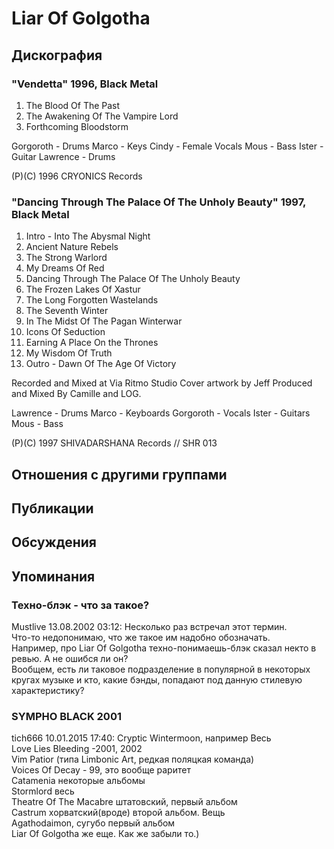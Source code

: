 # Liar Of Golgotha



## Дискография

### "Vendetta" 1996, Black Metal

1. The Blood Of The Past
2. The Awakening Of The Vampire Lord
3. Forthcoming Bloodstorm

Gorgoroth - Drums
Marco - Keys
Cindy - Female Vocals
Mous - Bass
Ister - Guitar
Lawrence - Drums

(P)(C) 1996 CRYONICS Records

### "Dancing Through The Palace Of The Unholy Beauty" 1997, Black Metal

1.  Intro - Into The Abysmal Night
2.  Ancient Nature Rebels
3.  The Strong Warlord
4.  My Dreams Of Red
5.  Dancing Through The Palace Of The Unholy Beauty
6.  The Frozen Lakes Of Xastur
7.  The Long Forgotten Wastelands
8.  The Seventh Winter
9.  In The Midst Of The Pagan Winterwar
10.  Icons Of Seduction
11.  Earning A Place On the Thrones
12.  My Wisdom Of Truth
13.  Outro - Dawn Of The Age Of Victory

Recorded and Mixed at Via Ritmo Studio
Cover artwork by Jeff
Produced and Mixed By Camille and LOG.

Lawrence - Drums
Marco - Keyboards
Gorgoroth - Vocals
Ister - Guitars
Mous - Bass

(P)(C) 1997 SHIVADARSHANA Records // SHR 013


## Отношения с другими группами


## Публикации


## Обсуждения


## Упоминания

### Техно-блэк - что за такое?

Mustlive 13.08.2002 03:12:
Несколько раз встречал этот термин.<BR>Что-то недопонимаю, что же такое им надобно обозначать.<BR>Например, про Liar Of Golgotha техно-понимаешь-блэк сказал некто в ревью. А не ошибся ли он?<BR>Вообщем, есть ли таковое подразделение в популярной в некоторых кругах музыке и кто, какие бэнды, попадают под данную стилевую характеристику?

### SYMPHO BLACK 2001

tich666 10.01.2015 17:40:
Cryptic Wintermoon, например Весь<BR>Love Lies Bleeding -2001, 2002<BR>Vim Patior (типа Limbonic Art, редкая поляцкая команда)<BR>Voices Of Decay - 99, это вообще раритет<BR>Catamenia некоторые альбомы<BR>Stormlord весь<BR>Theatre Of The Macabre штатовский, первый альбом<BR>Castrum хорватский(вроде) второй альбом. Вещь<BR>Agathodaimon, сугубо первый альбом<BR>Liar Of Golgotha же еще. Как же забыли то.)<BR>

